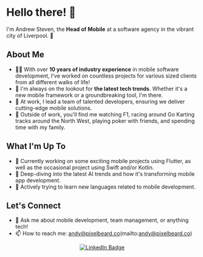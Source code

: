 # Hello there! 👋

I'm Andrew Steven, the **Head of Mobile** at a software agency in the vibrant city of Liverpool. 🚀

## About Me

- 👨‍💻 With over **10 years of industry experience** in mobile software development, I've worked on countless projects for various sized clients from all different walks of life!
- 🌱 I'm always on the lookout for **the latest tech trends**. Whether it's a new mobile framework or a groundbreaking tool, I'm there.
- 🔭 At work, I lead a team of talented developers, ensuring we deliver cutting-edge mobile solutions.
- 🥳 Outside of work, you'll find me watching F1, racing around Go Karting tracks around the North West, playing poker with friends, and spending time with my family.

## What I'm Up To

- 📱 Currently working on some exciting mobile projects using Flutter, as well as the occasional project using Swift and/or Kotlin.
- 📖 Deep-diving into the latest AI trends and how it's transforming mobile app development.
- 🌟 Actively trying to learn new languages related to mobile development.

## Let's Connect

- 💬 Ask me about mobile development, team management, or anything tech!
- 📫 How to reach me: andy@pixelbeard.co(mailto:andy@pixelbeard.co)

<div align="center">
  <a href="https://www.linkedin.com/in/andrew-steven-1990">
    <img src="https://img.shields.io/badge/LinkedIn--_.svg?style=social&logo=linkedin" alt="LinkedIn Badge">
  </a>
</div>
